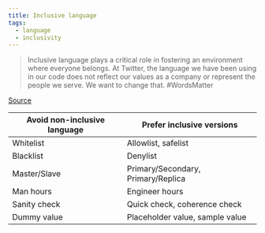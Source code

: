 ```yaml
---
title: Inclusive language
tags:
  - language
  - inclusivity
---
```


> Inclusive language plays a critical role in fostering an environment where everyone belongs. At Twitter, the language we have been using in our code does not reflect our values as a company or represent the people we serve. We want to change that. #WordsMatter

[Source](https://twitter.com/TwitterEng/status/1278733305190342656)

| Avoid non-inclusive language | Prefer inclusive versions |
|------------------------------|---------------------------|
| Whitelist | Allowlist, safelist |
| Blacklist | Denylist |
| Master/Slave | Primary/Secondary, Primary/Replica |
| Man hours | Engineer hours |
| Sanity check | Quick check, coherence check |
| Dummy value | Placeholder value, sample value |